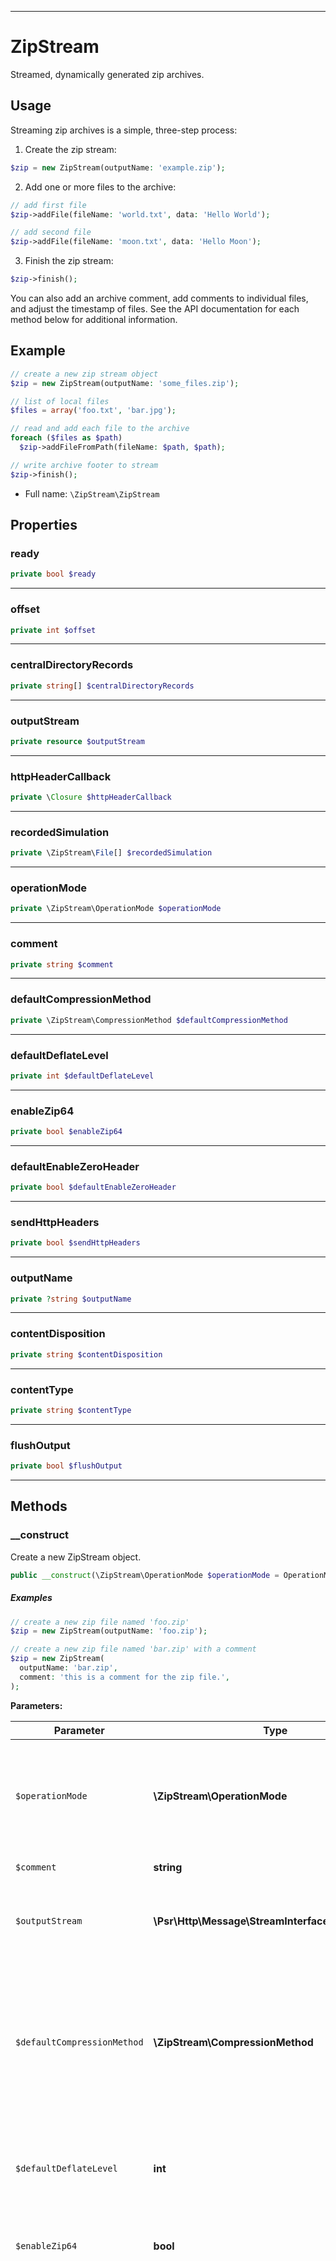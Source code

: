 ***

# ZipStream

Streamed, dynamically generated zip archives.

## Usage

Streaming zip archives is a simple, three-step process:

1.  Create the zip stream:

```php
$zip = new ZipStream(outputName: 'example.zip');
```

2.  Add one or more files to the archive:

```php
// add first file
$zip->addFile(fileName: 'world.txt', data: 'Hello World');

// add second file
$zip->addFile(fileName: 'moon.txt', data: 'Hello Moon');
```

3.  Finish the zip stream:

```php
$zip->finish();
```

You can also add an archive comment, add comments to individual files,
and adjust the timestamp of files. See the API documentation for each
method below for additional information.

## Example

```php
// create a new zip stream object
$zip = new ZipStream(outputName: 'some_files.zip');

// list of local files
$files = array('foo.txt', 'bar.jpg');

// read and add each file to the archive
foreach ($files as $path)
  $zip->addFileFromPath(fileName: $path, $path);

// write archive footer to stream
$zip->finish();
```

* Full name: `\ZipStream\ZipStream`



## Properties


### ready



```php
private bool $ready
```






***

### offset



```php
private int $offset
```






***

### centralDirectoryRecords



```php
private string[] $centralDirectoryRecords
```






***

### outputStream



```php
private resource $outputStream
```






***

### httpHeaderCallback



```php
private \Closure $httpHeaderCallback
```






***

### recordedSimulation



```php
private \ZipStream\File[] $recordedSimulation
```






***

### operationMode



```php
private \ZipStream\OperationMode $operationMode
```






***

### comment



```php
private string $comment
```






***

### defaultCompressionMethod



```php
private \ZipStream\CompressionMethod $defaultCompressionMethod
```






***

### defaultDeflateLevel



```php
private int $defaultDeflateLevel
```






***

### enableZip64



```php
private bool $enableZip64
```






***

### defaultEnableZeroHeader



```php
private bool $defaultEnableZeroHeader
```






***

### sendHttpHeaders



```php
private bool $sendHttpHeaders
```






***

### outputName



```php
private ?string $outputName
```






***

### contentDisposition



```php
private string $contentDisposition
```






***

### contentType



```php
private string $contentType
```






***

### flushOutput



```php
private bool $flushOutput
```






***

## Methods


### __construct

Create a new ZipStream object.

```php
public __construct(\ZipStream\OperationMode $operationMode = OperationMode::NORMAL, string $comment = &#039;&#039;, \Psr\Http\Message\StreamInterface|resource|null $outputStream = null, \ZipStream\CompressionMethod $defaultCompressionMethod = CompressionMethod::DEFLATE, int $defaultDeflateLevel = 6, bool $enableZip64 = true, bool $defaultEnableZeroHeader = true, bool $sendHttpHeaders = true, ?\Closure $httpHeaderCallback = null, string|null $outputName = null, string $contentDisposition = &#039;attachment&#039;, string $contentType = &#039;application/x-zip&#039;, bool $flushOutput = false): self
```

##### Examples

```php
// create a new zip file named 'foo.zip'
$zip = new ZipStream(outputName: 'foo.zip');

// create a new zip file named 'bar.zip' with a comment
$zip = new ZipStream(
  outputName: 'bar.zip',
  comment: 'this is a comment for the zip file.',
);
```






**Parameters:**

| Parameter | Type | Description |
|-----------|------|-------------|
| `$operationMode` | **\ZipStream\OperationMode** | <br />The mode can be used to switch between `NORMAL` and `SIMULATION_*` modes.<br />For details see the `OperationMode` documentation.<br /><br />Default to `NORMAL`. |
| `$comment` | **string** | <br />Archive Level Comment |
| `$outputStream` | **\Psr\Http\Message\StreamInterface&#124;resource&#124;null** | <br />Override the output of the archive to a different target.<br /><br />By default the archive is sent to `STDOUT`. |
| `$defaultCompressionMethod` | **\ZipStream\CompressionMethod** | <br />How to handle file compression. Legal values are<br />`CompressionMethod::DEFLATE` (the default), or<br />`CompressionMethod::STORE`. `STORE` sends the file raw and is<br />significantly faster, while `DEFLATE` compresses the file and<br />is much, much slower. |
| `$defaultDeflateLevel` | **int** | <br />Default deflation level. Only relevant if `compressionMethod`<br />is `DEFLATE`.<br /><br />See details of [`deflate_init`](https://www.php.net/manual/en/function.deflate-init.php#refsect1-function.deflate-init-parameters) |
| `$enableZip64` | **bool** | <br />Enable Zip64 extension, supporting very large<br />archives (any size &gt; 4 GB or file count &gt; 64k) |
| `$defaultEnableZeroHeader` | **bool** | <br />Enable streaming files with single read.<br /><br />When the zero header is set, the file is streamed into the output<br />and the size &amp; checksum are added at the end of the file. This is the<br />fastest method and uses the least memory. Unfortunately not all<br />ZIP clients fully support this and can lead to clients reporting<br />the generated ZIP files as corrupted in combination with other<br />circumstances. (Zip64 enabled, using UTF8 in comments / names etc.)<br /><br />When the zero header is not set, the length &amp; checksum need to be<br />defined before the file is actually added. To prevent loading all<br />the data into memory, the data has to be read twice. If the data<br />which is added is not seekable, this call will fail. |
| `$sendHttpHeaders` | **bool** | <br />Boolean indicating whether or not to send<br />the HTTP headers for this file. |
| `$httpHeaderCallback` | **?\Closure** | <br />The method called to send HTTP headers |
| `$outputName` | **string&#124;null** | <br />The name of the created archive.<br /><br />Only relevant if `$sendHttpHeaders = true`. |
| `$contentDisposition` | **string** | <br />HTTP Content-Disposition<br /><br />Only relevant if `sendHttpHeaders = true`. |
| `$contentType` | **string** | <br />HTTP Content Type<br /><br />Only relevant if `sendHttpHeaders = true`. |
| `$flushOutput` | **bool** | <br />Enable flush after every write to output stream. |





***

### addFile

Add a file to the archive.

```php
public addFile(string $fileName, string $data, string $comment = &#039;&#039;, ?\ZipStream\CompressionMethod $compressionMethod = null, ?int $deflateLevel = null, ?\DateTimeInterface $lastModificationDateTime = null, ?int $maxSize = null, ?int $exactSize = null, ?bool $enableZeroHeader = null): void
```

##### File Options

See {@see \ZipStream\addFileFromPsr7Stream()}

##### Examples

```php
// add a file named 'world.txt'
$zip->addFile(fileName: 'world.txt', data: 'Hello World!');

// add a file named 'bar.jpg' with a comment and a last-modified
// time of two hours ago
$zip->addFile(
  fileName: 'bar.jpg',
  data: $data,
  comment: 'this is a comment about bar.jpg',
  lastModificationDateTime: new DateTime('2 hours ago'),
);
```






**Parameters:**

| Parameter | Type | Description |
|-----------|------|-------------|
| `$fileName` | **string** |  |
| `$data` | **string** | <br /><br />contents of file |
| `$comment` | **string** |  |
| `$compressionMethod` | **?\ZipStream\CompressionMethod** |  |
| `$deflateLevel` | **?int** |  |
| `$lastModificationDateTime` | **?\DateTimeInterface** |  |
| `$maxSize` | **?int** |  |
| `$exactSize` | **?int** |  |
| `$enableZeroHeader` | **?bool** |  |





***

### addFileFromPath

Add a file at path to the archive.

```php
public addFileFromPath(string $fileName, string $path, string $comment = &#039;&#039;, ?\ZipStream\CompressionMethod $compressionMethod = null, ?int $deflateLevel = null, ?\DateTimeInterface $lastModificationDateTime = null, ?int $maxSize = null, ?int $exactSize = null, ?bool $enableZeroHeader = null): void
```

##### File Options

See {@see \ZipStream\addFileFromPsr7Stream()}

###### Examples

```php
// add a file named 'foo.txt' from the local file '/tmp/foo.txt'
$zip->addFileFromPath(
  fileName: 'foo.txt',
  path: '/tmp/foo.txt',
);

// add a file named 'bigfile.rar' from the local file
// '/usr/share/bigfile.rar' with a comment and a last-modified
// time of two hours ago
$zip->addFileFromPath(
  fileName: 'bigfile.rar',
  path: '/usr/share/bigfile.rar',
  comment: 'this is a comment about bigfile.rar',
  lastModificationDateTime: new DateTime('2 hours ago'),
);
```






**Parameters:**

| Parameter | Type | Description |
|-----------|------|-------------|
| `$fileName` | **string** |  |
| `$path` | **string** |  |
| `$comment` | **string** |  |
| `$compressionMethod` | **?\ZipStream\CompressionMethod** |  |
| `$deflateLevel` | **?int** |  |
| `$lastModificationDateTime` | **?\DateTimeInterface** |  |
| `$maxSize` | **?int** |  |
| `$exactSize` | **?int** |  |
| `$enableZeroHeader` | **?bool** |  |




**Throws:**

- [`FileNotFoundException`](./Exception/FileNotFoundException.md)

- [`FileNotReadableException`](./Exception/FileNotReadableException.md)



***

### addFileFromStream

Add an open stream (resource) to the archive.

```php
public addFileFromStream(string $fileName, resource $stream, string $comment = &#039;&#039;, ?\ZipStream\CompressionMethod $compressionMethod = null, ?int $deflateLevel = null, ?\DateTimeInterface $lastModificationDateTime = null, ?int $maxSize = null, ?int $exactSize = null, ?bool $enableZeroHeader = null): void
```

##### File Options

See {@see \ZipStream\addFileFromPsr7Stream()}

##### Examples

```php
// create a temporary file stream and write text to it
$filePointer = tmpfile();
fwrite($filePointer, 'The quick brown fox jumped over the lazy dog.');

// add a file named 'streamfile.txt' from the content of the stream
$archive->addFileFromStream(
  fileName: 'streamfile.txt',
  stream: $filePointer,
);
```






**Parameters:**

| Parameter | Type | Description |
|-----------|------|-------------|
| `$fileName` | **string** |  |
| `$stream` | **resource** | contents of file as a stream resource |
| `$comment` | **string** |  |
| `$compressionMethod` | **?\ZipStream\CompressionMethod** |  |
| `$deflateLevel` | **?int** |  |
| `$lastModificationDateTime` | **?\DateTimeInterface** |  |
| `$maxSize` | **?int** |  |
| `$exactSize` | **?int** |  |
| `$enableZeroHeader` | **?bool** |  |





***

### addFileFromPsr7Stream

Add an open stream to the archive.

```php
public addFileFromPsr7Stream(string $fileName, \Psr\Http\Message\StreamInterface $stream, string $comment = &#039;&#039;, ?\ZipStream\CompressionMethod $compressionMethod = null, ?int $deflateLevel = null, ?\DateTimeInterface $lastModificationDateTime = null, ?int $maxSize = null, ?int $exactSize = null, ?bool $enableZeroHeader = null): void
```

##### Examples

```php
$stream = $response->getBody();
// add a file named 'streamfile.txt' from the content of the stream
$archive->addFileFromPsr7Stream(
  fileName: 'streamfile.txt',
  stream: $stream,
);
```






**Parameters:**

| Parameter | Type | Description |
|-----------|------|-------------|
| `$fileName` | **string** | <br />path of file in archive (including directory) |
| `$stream` | **\Psr\Http\Message\StreamInterface** | <br />contents of file as a stream resource |
| `$comment` | **string** | <br />ZIP comment for this file |
| `$compressionMethod` | **?\ZipStream\CompressionMethod** | <br />Override `defaultCompressionMethod`<br /><br />See {@see \ZipStream\__construct()} |
| `$deflateLevel` | **?int** | <br />Override `defaultDeflateLevel`<br /><br />See {@see \ZipStream\__construct()} |
| `$lastModificationDateTime` | **?\DateTimeInterface** | <br />Set last modification time of file.<br /><br />Default: `now` |
| `$maxSize` | **?int** | <br />Only read `maxSize` bytes from file.<br /><br />The file is considered done when either reaching `EOF`<br />or the `maxSize`. |
| `$exactSize` | **?int** | <br />Read exactly `exactSize` bytes from file.<br />If `EOF` is reached before reading `exactSize` bytes, an error will be<br />thrown. The parameter allows for faster size calculations if the `stream`<br />does not support `fstat` size or is slow and otherwise known beforehand. |
| `$enableZeroHeader` | **?bool** | <br />Override `defaultEnableZeroHeader`<br /><br />See {@see \ZipStream\__construct()} |





***

### addFileFromCallback

Add a file based on a callback.

```php
public addFileFromCallback(string $fileName, \Closure $callback, string $comment = &#039;&#039;, ?\ZipStream\CompressionMethod $compressionMethod = null, ?int $deflateLevel = null, ?\DateTimeInterface $lastModificationDateTime = null, ?int $maxSize = null, ?int $exactSize = null, ?bool $enableZeroHeader = null): void
```

This is useful when you want to simulate a lot of files without keeping
all of the file handles open at the same time.

##### Examples

```php
foreach($files as $name => $size) {
  $archive->addFileFromCallback(
    fileName: 'streamfile.txt',
    exactSize: $size,
    callback: function() use($name): Psr\Http\Message\StreamInterface {
      $response = download($name);
      return $response->getBody();
    }
  );
}
```






**Parameters:**

| Parameter | Type | Description |
|-----------|------|-------------|
| `$fileName` | **string** | <br />path of file in archive (including directory) |
| `$callback` | **\Closure** |  |
| `$comment` | **string** | <br />ZIP comment for this file |
| `$compressionMethod` | **?\ZipStream\CompressionMethod** | <br />Override `defaultCompressionMethod`<br /><br />See {@see \ZipStream\__construct()} |
| `$deflateLevel` | **?int** | <br />Override `defaultDeflateLevel`<br /><br />See {@see \ZipStream\__construct()} |
| `$lastModificationDateTime` | **?\DateTimeInterface** | <br />Set last modification time of file.<br /><br />Default: `now` |
| `$maxSize` | **?int** | <br />Only read `maxSize` bytes from file.<br /><br />The file is considered done when either reaching `EOF`<br />or the `maxSize`. |
| `$exactSize` | **?int** | <br />Read exactly `exactSize` bytes from file.<br />If `EOF` is reached before reading `exactSize` bytes, an error will be<br />thrown. The parameter allows for faster size calculations if the `stream`<br />does not support `fstat` size or is slow and otherwise known beforehand. |
| `$enableZeroHeader` | **?bool** | <br />Override `defaultEnableZeroHeader`<br /><br />See {@see \ZipStream\__construct()} |





***

### addDirectory

Add a directory to the archive.

```php
public addDirectory(string $fileName, string $comment = &#039;&#039;, ?\DateTimeInterface $lastModificationDateTime = null): void
```

##### File Options

See {@see \ZipStream\addFileFromPsr7Stream()}

##### Examples

```php
// add a directory named 'world/'
$zip->addDirectory(fileName: 'world/');
```






**Parameters:**

| Parameter | Type | Description |
|-----------|------|-------------|
| `$fileName` | **string** |  |
| `$comment` | **string** |  |
| `$lastModificationDateTime` | **?\DateTimeInterface** |  |





***

### executeSimulation

Executes a previously calculated simulation.

```php
public executeSimulation(): void
```

##### Example

```php
$zip = new ZipStream(
  outputName: 'foo.zip',
  operationMode: OperationMode::SIMULATE_STRICT,
);

$zip->addFile('test.txt', 'Hello World');

$size = $zip->finish();

header('Content-Length: '. $size);

$zip->executeSimulation();
```










***

### finish

Write zip footer to stream.

```php
public finish(): int
```

The clase is left in an unusable state after `finish`.

##### Example

```php
// write footer to stream
$zip->finish();
```










***

### normalizeStream



```php
private static normalizeStream(\Psr\Http\Message\StreamInterface|resource|null $outputStream): resource
```



* This method is **static**.




**Parameters:**

| Parameter | Type | Description |
|-----------|------|-------------|
| `$outputStream` | **\Psr\Http\Message\StreamInterface&#124;resource&#124;null** |  |





***

### recordSentBytes

Record sent bytes

```php
private recordSentBytes(int $sentBytes): void
```








**Parameters:**

| Parameter | Type | Description |
|-----------|------|-------------|
| `$sentBytes` | **int** |  |





***

### send

Send string, sending HTTP headers if necessary.

```php
private send(string $data): void
```

Flush output after write if configure option is set.






**Parameters:**

| Parameter | Type | Description |
|-----------|------|-------------|
| `$data` | **string** |  |





***

### sendHttpHeaders

Send HTTP headers for this stream.

```php
private sendHttpHeaders(): void
```












***

### clear

Clear all internal variables. Note that the stream object is not
usable after this.

```php
private clear(): void
```












***


***
> Automatically generated on 2025-03-15
